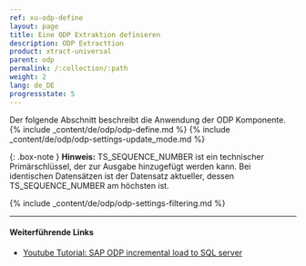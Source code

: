 ```yaml
---
ref: xu-odp-define
layout: page
title: Eine ODP Extraktion definieren
description: ODP Extracttion
product: xtract-universal
parent: odp
permalink: /:collection/:path
weight: 2
lang: de_DE
progressstate: 5
---
```

Der folgende Abschnitt beschreibt die Anwendung der ODP Komponente.
{% include _content/de/odp/odp-define.md %}
{% include _content/de/odp/odp-settings-update_mode.md %} 

{: .box-note }
**Hinweis:** TS_SEQUENCE_NUMBER ist ein technischer Primärschlüssel, der zur Ausgabe hinzugefügt werden kann. 
Bei identischen Datensätzen ist der Datensatz aktueller, dessen TS_SEQUENCE_NUMBER am höchsten ist.

{% include _content/de/odp/odp-settings-filtering.md %}

****
#### Weiterführende Links
- [Youtube Tutorial: SAP ODP incremental load to SQL server](https://www.youtube.com/watch?v=-7pEm2VVPRg)